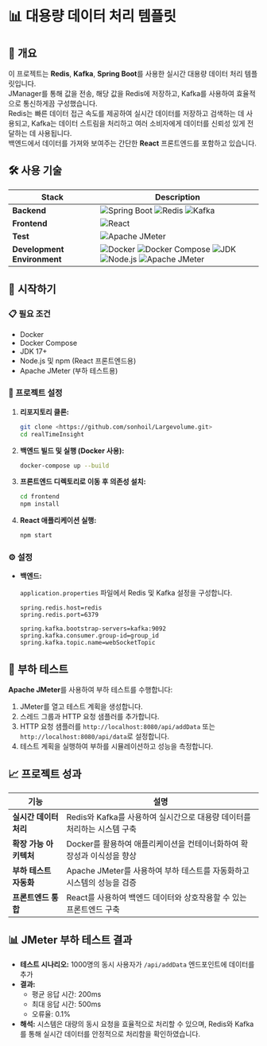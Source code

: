 
# 📊 대용량 데이터 처리 템플릿

## 📝 개요

이 프로젝트는 **Redis**, **Kafka**, **Spring Boot**를 사용한 실시간 대용량 데이터 처리 템플릿입니다. 
<br>
JManager를 통해 값을 전송, 해당 값을 Redis에 저장하고, Kafka를 사용하여 효율적으로 통신하게끔 구성했습니다. 
<br>
Redis는 빠른 데이터 접근 속도를 제공하여 실시간 데이터를 저장하고 검색하는 데 사용되고, Kafka는 데이터 스트림을 처리하고 여러 소비자에게 데이터를 신뢰성 있게 전달하는 데 사용됩니다.
<br>
백엔드에서 데이터를 가져와 보여주는 간단한 **React** 프론트엔드를 포함하고 있습니다.

## 🛠️ 사용 기술

| **Stack**                  | **Description**                                                                 |
|----------------------------|---------------------------------------------------------------------------------|
| **Backend**                | ![Spring Boot](https://img.shields.io/badge/Spring%20Boot-%236DB33F.svg?&style=for-the-badge&logo=spring-boot&logoColor=white) ![Redis](https://img.shields.io/badge/Redis-%23DC382D.svg?&style=for-the-badge&logo=redis&logoColor=white) ![Kafka](https://img.shields.io/badge/Apache%20Kafka-%231A8C81.svg?&style=for-the-badge&logo=apache-kafka&logoColor=white) |
| **Frontend**               | ![React](https://img.shields.io/badge/React-%2320232a.svg?&style=for-the-badge&logo=react&logoColor=%2361DAFB)         |
| **Test**                   | ![Apache JMeter](https://img.shields.io/badge/Apache%20JMeter-%23361a1a.svg?&style=for-the-badge&logo=apache-jmeter&logoColor=%231E62C8)       |
| **Development Environment**| ![Docker](https://img.shields.io/badge/Docker-%230db7ed.svg?&style=for-the-badge&logo=docker&logoColor=white) ![Docker Compose](https://img.shields.io/badge/Docker%20Compose-%2336465D.svg?&style=for-the-badge&logo=docker&logoColor=white) ![JDK](https://img.shields.io/badge/JDK-17%2B-%23B07219.svg?&style=for-the-badge&logo=java&logoColor=white) ![Node.js](https://img.shields.io/badge/Node.js-%23339933.svg?&style=for-the-badge&logo=nodedotjs&logoColor=white) ![Apache JMeter](https://img.shields.io/badge/Apache%20JMeter-%23361a1a.svg?&style=for-the-badge&logo=apache-jmeter&logoColor=%231E62C8)    |

## 🚀 시작하기

### 📋 필요 조건

- Docker
- Docker Compose
- JDK 17+
- Node.js 및 npm (React 프론트엔드용)
- Apache JMeter (부하 테스트용)

### 🔧 프로젝트 설정

1. **리포지토리 클론:**

    ```sh
    git clone <https://github.com/sonhoil/Largevolume.git>
    cd realTimeInsight
    ```

2. **백엔드 빌드 및 실행 (Docker 사용):**

    ```sh
    docker-compose up --build
    ```

3. **프론트엔드 디렉토리로 이동 후 의존성 설치:**

    ```sh
    cd frontend
    npm install
    ```

4. **React 애플리케이션 실행:**

    ```sh
    npm start
    ```

### ⚙️ 설정

- **백엔드:**

  `application.properties` 파일에서 Redis 및 Kafka 설정을 구성합니다.

  ```properties
  spring.redis.host=redis
  spring.redis.port=6379

  spring.kafka.bootstrap-servers=kafka:9092
  spring.kafka.consumer.group-id=group_id
  spring.kafka.topic.name=webSocketTopic
  ```

## 🧪 부하 테스트

**Apache JMeter**를 사용하여 부하 테스트를 수행합니다:

1. JMeter를 열고 테스트 계획을 생성합니다.
2. 스레드 그룹과 HTTP 요청 샘플러를 추가합니다.
3. HTTP 요청 샘플러를 `http://localhost:8080/api/addData` 또는 `http://localhost:8080/api/data`로 설정합니다.
4. 테스트 계획을 실행하여 부하를 시뮬레이션하고 성능을 측정합니다.

## 📈 프로젝트 성과

| **기능**                       | **설명**                                                                 |
|-----------------------------|----------------------------------------------------------------------|
| **실시간 데이터 처리**          | Redis와 Kafka를 사용하여 실시간으로 대용량 데이터를 처리하는 시스템 구축                                      |
| **확장 가능 아키텍처**          | Docker를 활용하여 애플리케이션을 컨테이너화하여 확장성과 이식성을 향상                                       |
| **부하 테스트 자동화**          | Apache JMeter를 사용하여 부하 테스트를 자동화하고 시스템의 성능을 검증                                        |
| **프론트엔드 통합**             | React를 사용하여 백엔드 데이터와 상호작용할 수 있는 프론트엔드 구축                                           |

## 📊 JMeter 부하 테스트 결과

- **테스트 시나리오:** 1000명의 동시 사용자가 `/api/addData` 엔드포인트에 데이터를 추가
- **결과:** 
  - 평균 응답 시간: 200ms
  - 최대 응답 시간: 500ms
  - 오류율: 0.1%
- **해석:** 시스템은 대량의 동시 요청을 효율적으로 처리할 수 있으며, Redis와 Kafka를 통해 실시간 데이터를 안정적으로 처리함을 확인하였습니다.
